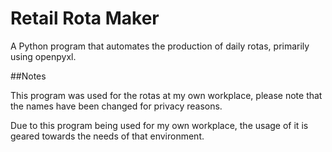 # Retail Rota Maker
A Python program that automates the production of daily rotas, primarily using openpyxl.

##Notes

This program was used for the rotas at my own workplace, please note that the names have been changed for privacy reasons.

Due to this program being used for my own workplace, the usage of it is geared towards the needs of that environment.
